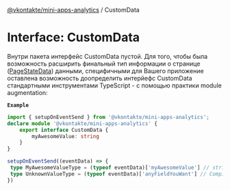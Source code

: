 [@vkontakte/mini-apps-analytics](../README.md) / CustomData

# Interface: CustomData

Внутри пакета интерфейс CustomData пустой. Для того, чтобы была возможность расширить финальный тип информации о странице
([PageStateData](../README.md#pagestatedata)) данными, специфичными для Вашего приложение оставлена возможность доопределить интерйефс CustomData
стандартными инструментами TypeScript - с помощью практики module augmentation:

**`Example`**

```ts
import { setupOnEventSend } from '@vkontakte/mini-apps-analytics';
declare module '@vkontakte/mini-apps-analytics' {
    export interface CustomData {
        myAwesomeValue: string
    }
}

setupOnEventSend((eventData) => {
 type MyAwesomeValueType = (typeof eventData)['myAwesomeValue'] // string
 type UnknownValueType = (typeof eventData)['anyFieldYouWant'] // Compilation Error
})
```
